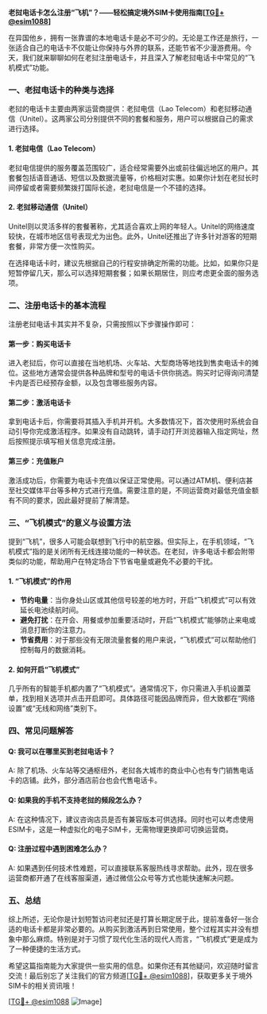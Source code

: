 **老挝电话卡怎么注册“飞机”？——轻松搞定境外SIM卡使用指南[[TG💪+ @esim1088](https://t.me/s/esim1088)]**

在异国他乡，拥有一张靠谱的本地电话卡是必不可少的。无论是工作还是旅行，一张适合自己的电话卡不仅能让你保持与外界的联系，还能节省不少漫游费用。今天，我们就来聊聊如何在老挝注册电话卡，并且深入了解老挝电话卡中常见的“飞机模式”功能。

### 一、老挝电话卡的种类与选择

老挝的电话卡主要由两家运营商提供：老挝电信（Lao Telecom）和老挝移动通信（Unitel）。这两家公司分别提供不同的套餐和服务，用户可以根据自己的需求进行选择。

#### 1. 老挝电信（Lao Telecom）
老挝电信提供的服务覆盖范围较广，适合经常需要外出或前往偏远地区的用户。其套餐包括语音通话、短信以及数据流量等，价格相对实惠。如果你计划在老挝长时间停留或者需要频繁拨打国际长途，老挝电信是一个不错的选择。

#### 2. 老挝移动通信（Unitel）
Unitel则以灵活多样的套餐著称，尤其适合喜欢上网的年轻人。Unitel的网络速度较快，在城市地区信号表现尤为出色。此外，Unitel还推出了许多针对游客的短期套餐，非常方便一次性购买。

在选择电话卡时，建议先根据自己的行程安排确定所需的功能。比如，如果你只是短暂停留几天，那么可以选择短期套餐；如果长期居住，则应考虑更全面的服务选项。

### 二、注册电话卡的基本流程

注册老挝电话卡其实并不复杂，只需按照以下步骤操作即可：

#### 第一步：购买电话卡
进入老挝后，你可以直接在当地机场、火车站、大型商场等地找到售卖电话卡的摊位。这些地方通常会提供各种品牌和型号的电话卡供你挑选。购买时记得询问清楚卡内是否已经预存金额，以及包含哪些服务内容。

#### 第二步：激活电话卡
拿到电话卡后，你需要将其插入手机并开机。大多数情况下，首次使用时系统会自动引导你完成激活程序。如果没有自动跳转，请手动打开浏览器输入指定网址，然后按照提示填写相关信息完成注册。

#### 第三步：充值账户
激活成功后，你需要为电话卡充值以保证正常使用。可以通过ATM机、便利店甚至社交媒体平台等多种方式进行充值。需要注意的是，不同运营商对最低充值金额有不同的要求，因此最好提前了解清楚。

### 三、“飞机模式”的意义与设置方法

提到“飞机”，很多人可能会联想到飞行中的航空器。但实际上，在手机领域，“飞机模式”指的是关闭所有无线连接功能的一种状态。在老挝，许多电话卡都会附带类似的功能，帮助用户在特定场合下节省电量或避免不必要的干扰。

#### 1. “飞机模式”的作用
- **节约电量**：当你身处山区或其他信号较差的地方时，开启“飞机模式”可以有效延长电池续航时间。
- **避免打扰**：在开会、用餐或参加重要活动时，开启“飞机模式”能够防止来电或消息打断你的注意力。
- **节省费用**：对于那些没有无限流量套餐的用户来说，“飞机模式”可以帮助他们控制每月的数据消耗。

#### 2. 如何开启“飞机模式”
几乎所有的智能手机都内置了“飞机模式”。通常情况下，你只需进入手机设置菜单，找到相关选项并点击开启即可。具体路径可能因品牌而异，但大致都在“网络设置”或“无线和网络”类别下。

### 四、常见问题解答

#### Q: 我可以在哪里买到老挝电话卡？
A: 除了机场、火车站等交通枢纽外，老挝各大城市的商业中心也有专门销售电话卡的店铺。此外，部分酒店前台也会代售电话卡。

#### Q: 如果我的手机不支持老挝的频段怎么办？
A: 在这种情况下，建议咨询店员是否有兼容版本可供选择。同时也可以考虑使用ESIM卡，这是一种虚拟化的电子SIM卡，无需物理更换即可切换运营商。

#### Q: 注册过程中遇到困难怎么办？
A: 如果遇到任何技术性难题，可以直接联系客服热线寻求帮助。此外，现在很多运营商都开通了在线客服渠道，通过微信公众号等方式也能快速解决问题。

### 五、总结

综上所述，无论你是计划短暂访问老挝还是打算长期定居于此，提前准备好一张合适的电话卡都是非常必要的。从购买到激活再到日常使用，整个过程其实并没有想象中那么麻烦。特别是对于习惯了现代化生活的现代人而言，“飞机模式”更是成为了一种便捷的生活方式。

希望这篇指南能为大家提供一些实用的信息。如果你还有其他疑问，欢迎随时留言交流！最后别忘了关注我们的官方频道[[TG💪+ @esim1088](https://t.me/s/esim1088)]，获取更多关于境外SIM卡的相关资讯哦！

[[TG💪+ @esim1088](https://t.me/s/esim1088) ![Image](https://i.postimg.cc/4NQfJmqS/Snipaste-2025-05-13-00-14-12.png)]